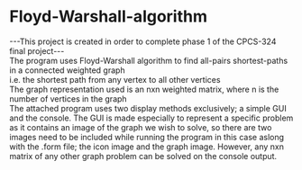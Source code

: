 # Floyd-Warshall-algorithm
---This project is created in order to complete phase 1 of the CPCS-324 final project---<br/>
The program uses Floyd-Warshall algorithm to find all-pairs shortest-paths in a connected weighted graph<br/>
i.e. the shortest path from any vertex to all other vertices<br/>
The graph representation used is an nxn weighted matrix, where n is the number of vertices in the graph<br/>
The attached program uses two display methods exclusively; a simple GUI and the console. The GUI is made especially to represent a specific problem as it contains an image of the graph we wish to solve, so there are two images need to be included while running the program in this case aslong with the .form file; the icon image and the graph image. However, any nxn matrix of any other graph problem can be solved on the console output.
